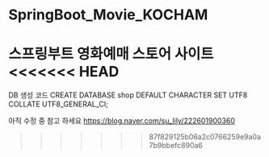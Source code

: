 # SpringBoot_Movie_KOCHAM
스프링부트 영화예매 스토어 사이트
<<<<<<< HEAD
=======

DB 생성 코드
CREATE DATABASE shop DEFAULT CHARACTER SET UTF8 COLLATE UTF8_GENERAL_CI;

아직 수정 중 참고 하세요
https://blog.naver.com/su_lily/222601900360
>>>>>>> 87f829125b06a2c0766259e9a0a7b9bbefc890a6
